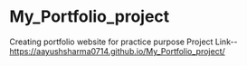 # My_Portfolio_project
Creating portfolio website for practice purpose
Project Link--https://aayushsharma0714.github.io/My_Portfolio_project/

